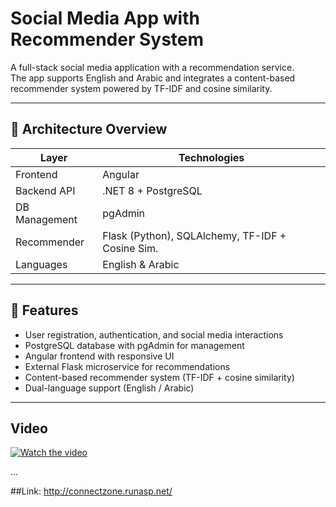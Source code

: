 # Social Media App with Recommender System

A full-stack social media application with a recommendation service.  
The app supports English and Arabic and integrates a content-based recommender system powered by TF-IDF and cosine similarity.

---

## 🔹 Architecture Overview

| Layer         | Technologies                                      |
|---------------|---------------------------------------------------|
| Frontend      | Angular                                           |
| Backend API   | .NET 8 + PostgreSQL                               |
| DB Management | pgAdmin                                           |
| Recommender   | Flask (Python), SQLAlchemy, TF-IDF + Cosine Sim.  |
| Languages     | English & Arabic                                  |

---

## 🔹 Features

- User registration, authentication, and social media interactions  
- PostgreSQL database with pgAdmin for management  
- Angular frontend with responsive UI  
- External Flask microservice for recommendations  
- Content-based recommender system (TF-IDF + cosine similarity)  
- Dual-language support (English / Arabic)  

---

## Video

[![Watch the video](https://img.youtube.com/vi/EOVsBDK3XdE/hqdefault.jpg)](https://youtu.be/EOVsBDK3XdE)

...

##Link:
http://connectzone.runasp.net/
